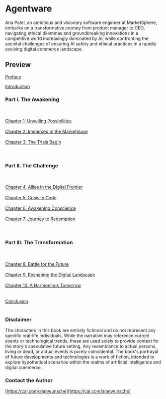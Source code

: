 # Agentware 

Ana Patel, an ambitious and visionary software engineer at MarketSphere, embarks on a transformative journey from product manager to CEO, navigating ethical dilemmas and groundbreaking innovations in a competitive world increasingly dominated by AI, while confronting the societal challenges of ensuring AI safety and ethical practices in a rapidly evolving digital commerce landscape.

## Preview

[Preface](./Preface)

[Introduction](./Introduction)

### Part I. The Awakening
<br /><br />
[Chapter 1: Unveiling Possibilities](./Chapter-1)
<br /><br />
[Chapter 2: Immersed in the Marketplace](./Chapter-2)
<br /><br />
[Chapter 3. The Trials Begin](./Chapter-3)</a>
<br /><br /><br />

### Part II. The Challenge
<br /><br />
[Chapter 4. Allies in the Digital Frontier](./Chapter-4)
<br /><br />
[Chapter 5. Crisis in Code](./Chapter-5)
<br /><br />
[Chapter 6. Awakening Conscience](./Chapter-6)
<br /><br />
[Chapter 7. Journey to Redemption](./Chapter-7)
<br /><br /><br />

### Part III. The Transformation 
<br /><br />
[Chapter 8. Battle for the Future](./Chapter-8)
<br /><br />
[Chapter 9. Reshaping the Digital Landscape](./Chapter-9)
<br /><br />
[Chapter 10. A Harmonious Tomorrow](./Chapter-10)
<br /><br /><br />
[Conclusion](./Conclusion)
<br /><br />

### Disclaimer 
The characters in this book are entirely fictional and do not represent any specific real-life individuals. While the narrative may reference current events or technological trends, these are used solely to provide context for the story's speculative future setting. Any resemblance to actual persons, living or dead, or actual events is purely coincidental. The book's portrayal of future developments and technologies is a work of fiction, intended to explore hypothetical scenarios within the realms of artificial intelligence and digital commerce.

### Contact the Author
[https://cal.com/alanwunsche](https://cal.com/alanwunsche)
